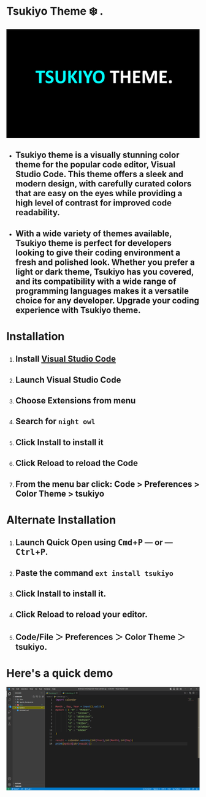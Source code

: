 # Tsukiyo Theme ❄️ . 

![Banner](/images/banner.png)


* ## Tsukiyo theme is a visually stunning color theme for the popular code editor, Visual Studio Code. This theme offers a sleek and modern design, with carefully curated colors that are easy on the eyes while providing a high level of contrast for improved code readability.

* ## With a wide variety of themes available, Tsukiyo theme is perfect for developers looking to give their coding environment a fresh and polished look. Whether you prefer a light or dark theme, Tsukiyo has you covered, and its compatibility with a wide range of programming languages makes it a versatile choice for any developer. Upgrade your coding experience with Tsukiyo theme.
  
# Installation

1. ## Install [Visual Studio Code](https://code.visualstudio.com/)
2. ## Launch Visual Studio Code
3. ## Choose **Extensions** from menu
4. ## Search for `night owl`
5. ## Click **Install** to install it
6. ## Click **Reload** to reload the Code
7. ## From the menu bar click: Code > Preferences > Color Theme > **tsukiyo**

# Alternate Installation

1. ## Launch Quick Open using <kbd>Cmd</kbd>+<kbd>P</kbd> — or — <kbd>Ctrl</kbd>+<kbd>P</kbd>.
2. ## Paste the command `ext install tsukiyo`
3. ## Click **Install** to install it.
4. ## Click **Reload** to reload your editor.
5. ## Code/File ＞ Preferences ＞ Color Theme ＞ **tsukiyo**.  
  
# Here's a quick demo

![image](/images/image.png)
